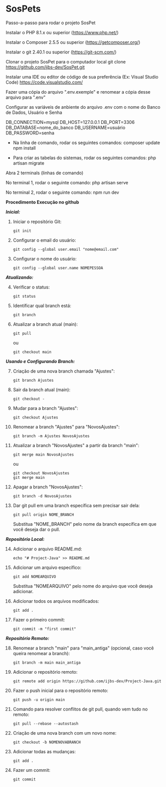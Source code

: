 # SosPets

Passo-a-passo para rodar o projeto SosPet

Instalar o PHP 8.1.x ou superior (https://www.php.net/)

Instalar o Composer 2.5.5 ou superior (https://getcomposer.org/)

Instalar o git 2.40.1 ou superior (https://git-scm.com/)

Clonar o projeto SosPet para o computador local
git clone https://github.com/ijbs-dev/SosPet.git

Instalar uma IDE ou editor de código de sua preferência (Ex: Visual Studio Code)
https://code.visualstudio.com/

Fazer uma cópia do arquivo ".env.exemple" e renomear a cópia desse arquivo para ".env"


Configurar as variáveis de anbiente do arquivo .env com o nome do Banco de Dados, Usuário e Senha

DB_CONNECTION=mysql
DB_HOST=127.0.0.1
DB_PORT=3306
DB_DATABASE=nome_do_banco
DB_USERNAME=usuário
DB_PASSWORD=senha

- Na linha de comando, rodar os seguintes comandos:
composer update
npm install

- Para criar as tabelas do sistemas, rodar os seguintes comandos:
php artisan migrate

Abra 2 terminals (linhas de comando)

No terminal 1, rodar o seguinte comando:
php artisan serve

No terminal 2, rodar o seguinte comando:
npm run dev

**Procedimento Execução no github**

***Inicial:***

1. Iniciar o repositório Git:
   ```
   git init
   ```

2. Configurar o email do usuário:
   ```
   git config --global user.email "nome@email.com"
   ```

3. Configurar o nome do usuário:
   ```
   git config --global user.name NOMEPESSOA
   ```

***Atualizando:***

4. Verificar o status:
   ```
   git status
   ```

5. Identificar qual branch está:
   ```
   git branch
   ```

6. Atualizar a branch atual (main):
   ```
   git pull
   ```
   ou
   ```
   git checkout main
   ```

***Usando e Configurando Branch:***

7. Criação de uma nova branch chamada "Ajustes":
   ```
   git branch Ajustes
   ```

8. Sair da branch atual (main):
   ```
   git checkout -
   ```

9. Mudar para a branch "Ajustes":
   ```
   git checkout Ajustes
   ```

10. Renomear a branch "Ajustes" para "NovosAjustes":
    ```
    git branch -m Ajustes NovosAjustes
    ```

11. Atualizar a branch "NovosAjustes" a partir da branch "main":
    ```
    git merge main NovosAjustes
    ```
    ou
    ```
    git checkout NovosAjustes
    git merge main
    ```

12. Apagar a branch "NovosAjustes":
    ```
    git branch -d NovosAjustes
    ```

13. Dar git pull em uma branch específica sem precisar sair dela:
    ```
    git pull origin NOME_BRANCH
    ```
    Substitua "NOME_BRANCH" pelo nome da branch específica em que você deseja dar o pull.

***Repositório Local:***

14. Adicionar o arquivo README.md:
    ```
    echo "# Project-Java" >> README.md
    ```

15. Adicionar um arquivo específico:
    ```
    git add NOMEARQUIVO
    ```
    Substitua "NOMEARQUIVO" pelo nome do arquivo que você deseja adicionar.

16. Adicionar todos os arquivos modificados:
    ```
    git add .
    ```

17. Fazer o primeiro commit:
    ```
    git commit -m "first commit"
    ```

***Repositório Remoto:***

18. Renomear a branch "main" para "main_antiga" (opcional, caso você queira renomear a branch):
    ```
    git branch -m main main_antiga
    ```

19. Adicionar o repositório remoto:
    ```
    git remote add origin https://github.com/ijbs-dev/Project-Java.git
    ```

20. Fazer o push inicial para o repositório remoto:
    ```
    git push -u origin main
    ```

21. Comando para resolver conflitos de git pull, quando vem tudo no remoto:
    ```
    git pull --rebase --autostash
    ```

22. Criação de uma nova branch com um novo nome:
    ```
    git checkout -b NOMENOVABRANCH
    ```

23. Adicionar todas as mudanças:
    ```
    git add .
    ```

24. Fazer um commit:
    ```
    git commit
